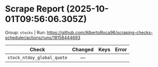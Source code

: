 # Scrape Report (2025-10-01T09:56:06.305Z)

Group: `stocks`  |  Run: https://github.com/AlbertoRoca96/scraping-checks-scheduler/actions/runs/18158444693

| Check | Changed | Keys | Error |
|---|:---:|:--|:--|
| `stock_ntdoy_global_quote` | — |  |  |

